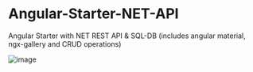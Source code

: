 # Angular-Starter-NET-API


Angular Starter with NET REST API &amp; SQL-DB (includes angular material, ngx-gallery and CRUD operations)

![image](https://github.com/jassohektor/Angular-Starter-NET-API/assets/168608755/386f065b-05f6-45eb-93c1-ba63366e58ea)


